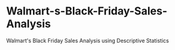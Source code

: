 # Walmart-s-Black-Friday-Sales-Analysis
Walmart's Black Friday Sales Analysis using Descriptive Statistics
